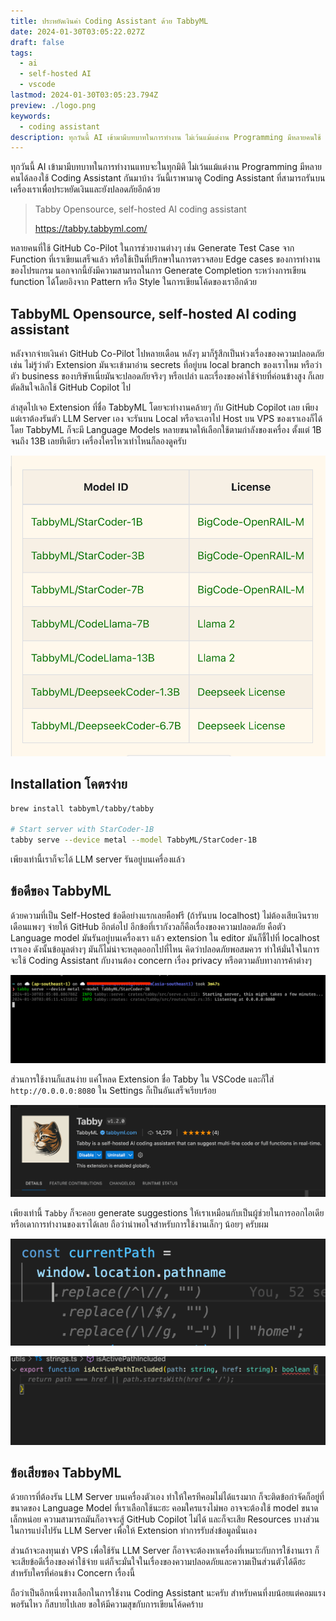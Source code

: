 ```yaml
---
title: ประหยัดเงินค่า Coding Assistant ด้วย TabbyML
date: 2024-01-30T03:05:22.027Z
draft: false
tags:
  - ai
  - self-hosted AI
  - vscode
lastmod: 2024-01-30T03:05:23.794Z
preview: ./logo.png
keywords:
  - coding assistant
description: ทุกวันนี้ AI เข้ามามีบทบาทในการทำงาน ไม่เว้นแม้แต่งาน Programming มีหลายคนใช้ Coding Assistant ช่วยทำงาน วันนี้เราพามาดู Coding Assistant ที่สามารถรันบนเครื่องเราเพื่อประหยัดเงินและยังปลอดภัยอีกด้วย
---
```


ทุกวันนี้ AI เข้ามามีบทบาทในการทำงานแทบจะในทุกมิติ ไม่เว้นแม้แต่งาน Programming มีหลายคนได้ลองใช้ Coding Assistant กันมาบ้าง วันนี้เราพามาดู Coding Assistant ที่สามารถรันบนเครื่องเราเพื่อประหยัดเงินและยังปลอดภัยอีกด้วย

> Tabby
> Opensource, self-hosted AI coding assistant
>
> https://tabby.tabbyml.com/

หลายคนที่ใช้ GitHub Co-Pilot ในการช่วยงานต่างๆ เช่น Generate Test Case จาก Function ที่เราเขียนเสร็จแล้ว หรือใช้เป็นที่ปรึกษาในการตรวจสอบ Edge cases ของการทำงานของโปรแกรม นอกจากนี้ยังมีความสามารถในการ Generate Completion ระหว่างการเขียน function ได้โดยอิงจาก Pattern หรือ Style ในการเขียนโค้ดของเราอีกด้วย

## TabbyML Opensource, self-hosted AI coding assistant

หลังจากจ่ายเงินค่า GitHub Co-Pilot ไปหลายเดือน หลังๆ มาก็รู้สึกเป็นห่วงเรื่องของความปลอดภัย เช่น ไม่รู้ว่าตัว Extension มันจะเข้ามาอ่าน secrets ที่อยู่บน local branch ของเราไหม หรือว่าตัว business ของบริษัทเนี่ยมันจะปลอดภัยจริงๆ หรือเปล่า และเรื่องของค่าใช้จ่ายที่ค่อนข้างสูง ก็เลยตัดสินใจเลิกใช้ GitHub Copilot ไป

ล่าสุดไปเจอ Extension ที่ชื่อ TabbyML โดยจะทำงานคล้ายๆ กับ GitHub Copilot เลย เพียงแต่เราต้องรันตัว LLM Server เอง จะรันบน Local หรือจะเอาไป Host บน VPS ของเราเองก็ได้ โดย TabbyML ก็จะมี Language Models หลายขนาดให้เลือกใช้ตามกำลังของเครื่อง ตั้งแต่ 1B จนถึง 13B เลยทีเดียว เครื่องใครไหวเท่าไหนก็ลองดูครับ

![TabbyML Language Models](./lang-models.png)

## Installation โคตรง่าย

```sh
brew install tabbyml/tabby/tabby

# Start server with StarCoder-1B
tabby serve --device metal --model TabbyML/StarCoder-1B
```

เพียงเท่านี้เราก็จะได้ LLM server รันอยู่บนเครื่องแล้ว

## ข้อดีของ TabbyML

ด้วยความที่เป็น Self-Hosted ข้อดีอย่างแรกเลยคือฟรี (ถ้ารันบน localhost) ไม่ต้องเสียเงินรายเดือนแพงๆ จ่ายให้ GitHub อีกต่อไป อีกข้อที่เรากังวลก็คือเรื่องของความปลอดภัย คือตัว Language model มันรันอยู่บนเครื่องเรา แล้ว extension ใน editor มันก็ชี้ไปที่ localhost เราเอง ดังนั้นข้อมูลต่างๆ มันก็ไม่น่าจะหลุดออกไปที่ไหน คิดว่าปลอดภัยพอสมควร ทำให้มั่นใจในการจะใช้ Coding Assistant กับงานต้อง concern เรื่อง privacy หรือตวามลับทางการค้าต่างๆ

![TabbyML Server Running on Local Machine](./local-llama-server.png)

ส่วนการใช้งานก็แสนง่าย แค่โหลด Extension ชื่อ Tabby ใน VSCode และก็ใส่ `http://0.0.0.0:8080` ใน Settings ก็เป็นอันเสร็จเรียบร้อย

![Tabby VSCode Extension](./vscode-extension.png)

เพียงเท่านี้ `Tabby` ก็จะคอย generate suggestions ให้เราเหมือนกับเป็นผู้ช่วยในการออกไอเดียหรือเดาการทำงานของเราได้เลย ถือว่าน่าพอใจสำหรับการใช้งานเล็กๆ น้อยๆ ครับผม

![Tabby Suggestions](./tabby-suggestions.png)

![Tabby Suggestions 2](./tabby-suggestions-2.png)

## ข้อเสียของ TabbyML

ด้วยการที่ต้องรัน LLM Server บนเครื่องตัวเอง ทำให้ใครทีคอมไม่ได้แรงมาก ก็จะติดข้อกำจัดก็อยู่ที่ขนาดของ Language Model ที่เราเลือกใช้นะฮะ คอมใครแรงไม่พอ อาจจะต้องใช้ model ขนาดเล็กหน่อย ความสามารถมันก็อาจจะสู้ GitHub Copilot ไม่ได้ และก็จะเสีย Resources บางส่วนในการแบ่งไปรัน LLM Server เพื่อให้ Extension ทำการรับส่งข้อมูลนั่นเอง

ส่วนถ้าจะลงทุนเช่า VPS เพื่อใช้รัน LLM Server ก็อาจจะต้องหาเครื่องที่เหมาะกับการใช้งานเรา ก็จะเสียข้อดีเรื่องของค่าใช้จ่าย แต่ก็จะมั่นใจในเรื่องของความปลอดภัยและความเป็นส่วนตัวได้ดีฮะ สำหรับใครที่ค่อนข้าง Concern เรื่องนี้

ถือว่าเป็นอีกหนึ่งทางเลือกในการใช้งาน Coding Assistant นะครับ สำหรับคนที่งบน้อยแต่คอมแรง พอรันไหว ก็สบายไปเลย ขอให้มีความสุขกับการเขียนโค้ดคร้าบ

